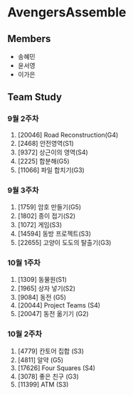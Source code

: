 # AvengersAssemble
## Members
- 송혜민
- 윤서영
- 이가은

## Team Study
### 9월 2주차
1. [20046] Road Reconstruction(G4)
2. [2468] 안전영역(S1)
3. [9372] 상근이의 영역(S4)
4. [2225] 합분해(G5)
5. [11066] 파일 합치기(G3)

### 9월 3주차
1. [1759] 암호 만들기(G5)
2. [1802] 종이 접기(S2)
3. [1072] 게임(S3)
4. [14594] 동방 프로젝트(S3)
5. [22655] 고양이 도도의 탈출기(G3)

### 10월 1주차
1. [1309] 동물원(S1) 
2. [1965] 상자 넣기(S2)
3. [9084] 동전 (G5)
4. [20044] Project Teams (S4)
5. [20047] 동전 옮기기 (G2)

### 10월 2주차
1. [4779] 칸토어 집합 (S3)
2. [4811] 알약 (G5)
3. [17626] Four Squares (S4)
4. [3078] 좋은 친구 (G3)
5. [11399] ATM (S3)
